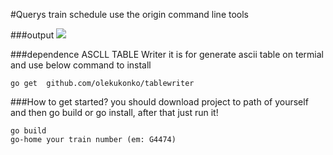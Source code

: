 #Querys train schedule use the origin command line tools


###output
![](http://i1.piimg.com/567571/dec257a424663ab9.gif)

###dependence
ASCLL TABLE Writer it is for generate ascii table on termial
and use below command to install

```
go get  github.com/olekukonko/tablewriter
```

###How to get started?
you should download project to path of yourself and then go build or go install, after that just run it!

```
go build 
go-home your train number (em: G4474)
```
